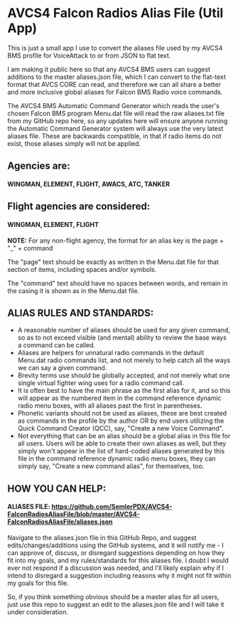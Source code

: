 # AVCS4 Falcon Radios Alias File (Util App)

This is just a small app I use to convert the aliases file used by my AVCS4 BMS profile for VoiceAttack to or from JSON to flat text.

I am making it public here so that any AVCS4 BMS users can suggest additions to the master aliases.json file, which I can convert to the flat-text format that AVCS CORE can read, and therefore we can all share a better and more inclusive global aliases for Falcon BMS Radio voice commands.

The AVCS4 BMS Automatic Command Generator which reads the user's chosen Falcon BMS program Menu.dat file will read the raw aliases.txt file from my GitHub repo here, so any updates here will ensure anyone running the Automatic Command Generator system will always use the very latest aliases file.  These are backwards compatible, in that if radio items do not exist, those aliases simply will not be applied.

## Agencies are:
#### WINGMAN, ELEMENT, FLIGHT, AWACS, ATC, TANKER

## Flight agencies are considered:
#### WINGMAN, ELEMENT, FLIGHT

**NOTE:**
For any non-flight agency, the format for an alias key is the page + "_" + command  
  
The "page" text should be exactly as written in the Menu.dat file for that section of items, including spaces and/or symbols.  
  
The "command" text should have no spaces between words, and remain in the casing it is shown as in the Menu.dat file.  

    

## ALIAS RULES AND STANDARDS:
- A reasonable number of aliases should be used for any given command, so as to not exceed visible (and mental) ability to review the base ways a command can be called.
- Aliases are helpers for unnatural radio commands in the default Menu.dat radio commands list, and not merely to help catch all the ways we can say a given command.
- Brevity terms use should be globally accepted, and not merely what one single virtual fighter wing uses for a radio command call.
- It is often best to have the main phrase as the first alias for it, and so this will appear as the numbered item in the command reference dynamic radio menu boxes, with all aliases past the first in parentheses.
- Phonetic variants should not be used as aliases, these are best created as commands in the profile by the author OR by end users utilizing the Quick Command Creator (QCC), say, "Create a new Voice Command".
- Not everything that can be an alias should be a global alias in this file for all users.  Users will be able to create their own aliases as well, but they simply won't appear in the list of hard-coded aliases generated by this file in the command reference dynamic radio menu boxes, they can simply say, "Create a new command alias", for themselves, too.
  
  
  
## HOW YOU CAN HELP:
#### ALIASES FILE:  https://github.com/SemlerPDX/AVCS4-FalconRadiosAliasFile/blob/master/AVCS4-FalconRadiosAliasFile/aliases.json
Navigate to the aliases.json file in this GitHub Repo, and suggest edits/changes/additions using the GitHub systems, and it will notify me - I can approve of, discuss, or disregard suggestions depending on how they fit into my goals, and my rules/standards for this aliases file.  I doubt I would ever not respond if a discussion was needed, and I'll likely explain why if I intend to disregard a suggestion including reasons why it might not fit within my goals for this file.  
  
So, if you think something obvious should be a master alias for all users, just use this repo to suggest an edit to the aliases.json file and I will take it under consideration.


